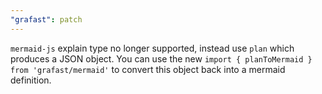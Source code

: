 ```yaml
---
"grafast": patch
---
```


`mermaid-js` explain type no longer supported, instead use `plan` which produces
a JSON object. You can use the new
`import { planToMermaid } from 'grafast/mermaid'` to convert this object back
into a mermaid definition.
